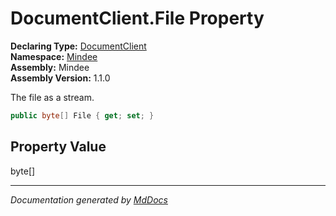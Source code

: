 ﻿<!--  
  <auto-generated>   
    The contents of this file were generated by a tool.  
    Changes to this file may be list if the file is regenerated  
  </auto-generated>   
-->

# DocumentClient.File Property

**Declaring Type:** [DocumentClient](../index.md)  
**Namespace:** [Mindee](../../index.md)  
**Assembly:** Mindee  
**Assembly Version:** 1.1.0

The file as a stream.

```csharp
public byte[] File { get; set; }
```

## Property Value

byte\[\]

___

*Documentation generated by [MdDocs](https://github.com/ap0llo/mddocs)*
